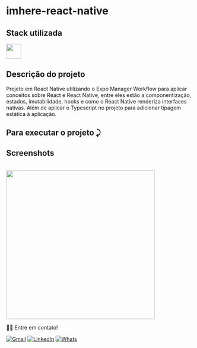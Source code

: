 # imhere-react-native


## Stack utilizada
<img width="40px" src="https://user-images.githubusercontent.com/77758027/210029739-747a82a8-b0bf-4db9-98aa-7962da71d27f.png" />


## Descrição do projeto 

<p>Projeto em React Native utilizando o Expo Manager Workflow para aplicar conceitos
sobre React e React Native, entre 
eles estão a componentização, estados, imutabilidade, hooks e como o React Native 
renderiza interfaces nativas. Além de aplicar o Typescript no projeto para adicionar 
tipagem estática à aplicação. </p>

     

## Para executar o projeto ⤸



## Screenshots
  <br/>
 <img width="400px" src="https://user-images.githubusercontent.com/77758027/210009719-2dc13af7-12ca-4a06-b56c-8c93c52b2d37.png" />
 





👋🏽 Entre em contato!
<br/>


 <a href="mailto:jhonny_040996@hotmail.com">![Gmail](https://img.shields.io/badge/Gmail-D14836?style=for-the-badge&logo=gmail&logoColor=white)</a>
 <a href="https://www.linkedin.com/in/joandersonsilva337/" target="_blank">![LinkedIn](https://img.shields.io/badge/linkedin-%230077B5.svg?style=for-the-badge&logo=linkedin&logoColor=white)</a> 
 <a href="https://api.whatsapp.com/send?phone=5581991431834" target="_blank">![Whats](https://img.shields.io/badge/WhatsApp-25D366?style=for-the-badge&logo=whatsapp&logoColor=white)</a>
 



